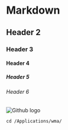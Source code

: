 # Markdown 
## Header 2
### Header 3
#### Header 4
##### Header 5
###### Header 6
![Github logo](https://github.githubassets.com/assets/GitHub-Mark-ea2971cee799.png)
```
cd /Applications/wma/
```
